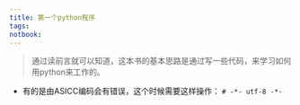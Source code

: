 ```yaml
---
title: 第一个python程序
tags:
notbook:
---
```


> 通过读前言就可以知道，这本书的基本思路是通过写一些代码，来学习如何用python来工作的。

- 有的是由ASICC编码会有错误，这个时候需要这样操作： ``` # -*- utf-8 -*- ```
